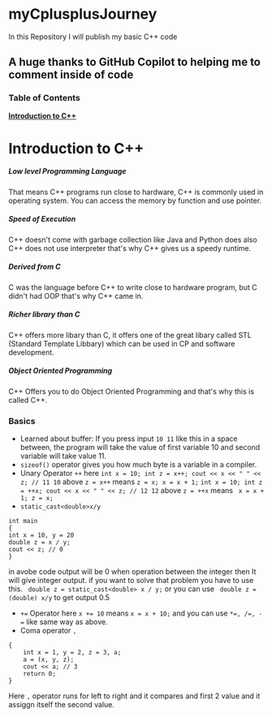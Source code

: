 # myCplusplusJourney
In this Repository I will publish my basic C++ code

## A huge thanks to GitHub Copilot to helping me to comment inside of code

### Table of Contents

**[Introduction to C++](#introduction-to-c++)**<br>

# Introduction to C++
##### Low level Programming Language
That means C++ programs run close to hardware, C++ is commonly used in operating system. You can access the memory by function and use pointer.
##### Speed of Execution
C++ doesn't come with garbage collection like Java and Python does also C++ does not use interpreter that's why C++ gives us a speedy runtime.
##### Derived from C
C was the language before C++ to write close to hardware program, but C didn't had OOP that's why C++ came in.
##### Richer library than C
C++ offers more libary than C, it offers one of the great libary called STL (Standard Template Libbary) which can be used in CP and software development.
##### Object Oriented Programming
C++ Offers you to do Object Oriented Programming and that's why this is called C++.

### Basics
- Learned about buffer: If you press input `10 11` like this in a space between, the program will take the value of first variable 10 and second variable will take value 11.
- `sizeof()` operator gives you how much byte is a variable in a compiler.
- Unary Operator `++` here 
``` int x = 10; int z = x++; cout << x << " " << z; // 11 10 ```
above `z = x++` means `z = x; x = x + 1;`
``` int x = 10; int z = ++x; cout << x << " " << z; // 12 12 ```
above `z = ++x` means ` x = x + 1; z = x;`
- `static_cast<double>x/y`
```
int main
{
int x = 10, y = 20
double z = x / y;
cout << z; // 0
}
```
in avobe code output will be 0 when operation between the integer then It will give integer output.
if you want to solve that problem you have to use this.
``` double z = static_cast<double> x / y;```
or you can use
``` double z = (double) x/y``` to get output 0.5
- `+=` Operator here `x += 10` means
`x = x + 10;` and you can use `*=, /=, -=` like same way as above.
- Coma operator `,`
```
{
    int x = 1, y = 2, z = 3, a;
    a = (x, y, z); 
    cout << a; // 3
    return 0;
}
```
Here `,` operator runs for left to right and it compares and first 2 value and it assiggn itself the second value.